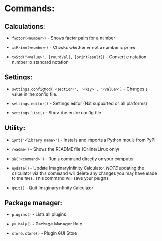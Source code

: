 # Commands:

## Calculations:

- `factor(<number>)` - Shows factor pairs for a number

- `isPrime(<number>)` - Checks whether or not a number is prime

- `toStd("<value>", [roundVal], [printResult])` - Convert e notation number to standard notation


## Settings:

- `settings.configMod('<section>', '<key>', '<value>')` - Changes a value in the config file.

- `settings.editor()` - Settings editor (Not supported on all platforms)

- `settings.list()` - Show the entire config file

## Utility:

- `iprt('<library name>')` - Installs and imports a Python moule from PyPI

- `readme()` - Shows the README file (Online/Linux only)

- `sh('<command>')` - Run a command directly on your computer

- `update()` - Update ImaginaryInfinity Calculator. *NOTE* updating the calculator via this command will delete any changes you may have made to the files. This command will save your plugins

- `quit()` - Quit ImaginaryInfinity Calculator


## Package manager:

- `plugins()` - Lists all plugins

- `pm.help()` - Package Manager Help

- `store.store()` - Plugin GUI Store

